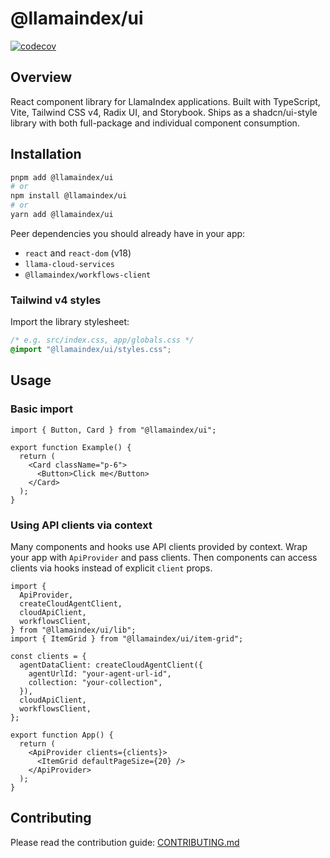 # @llamaindex/ui

[![codecov](https://codecov.io/gh/run-llama/llama-ui/branch/main/graph/badge.svg)](https://codecov.io/gh/run-llama/llama-ui)

## Overview

React component library for LlamaIndex applications. Built with TypeScript, Vite, Tailwind CSS v4, Radix UI, and Storybook. Ships as a shadcn/ui-style library with both full-package and individual component consumption.

## Installation

```bash
pnpm add @llamaindex/ui
# or
npm install @llamaindex/ui
# or
yarn add @llamaindex/ui
```

Peer dependencies you should already have in your app:

- `react` and `react-dom` (v18)
- `llama-cloud-services`
- `@llamaindex/workflows-client`

### Tailwind v4 styles

Import the library stylesheet:

```css
/* e.g. src/index.css, app/globals.css */
@import "@llamaindex/ui/styles.css";
```

## Usage

### Basic import

```tsx
import { Button, Card } from "@llamaindex/ui";

export function Example() {
  return (
    <Card className="p-6">
      <Button>Click me</Button>
    </Card>
  );
}
```

### Using API clients via context

Many components and hooks use API clients provided by context. Wrap your app with `ApiProvider` and pass clients. Then components can access clients via hooks instead of explicit `client` props.

```tsx
import {
  ApiProvider,
  createCloudAgentClient,
  cloudApiClient,
  workflowsClient,
} from "@llamaindex/ui/lib";
import { ItemGrid } from "@llamaindex/ui/item-grid";

const clients = {
  agentDataClient: createCloudAgentClient({
    agentUrlId: "your-agent-url-id",
    collection: "your-collection",
  }),
  cloudApiClient,
  workflowsClient,
};

export function App() {
  return (
    <ApiProvider clients={clients}>
      <ItemGrid defaultPageSize={20} />
    </ApiProvider>
  );
}
```

## Contributing

Please read the contribution guide: [CONTRIBUTING.md](https://github.com/run-llama/llama-ui/blob/main/CONTRIBUTING.md)
